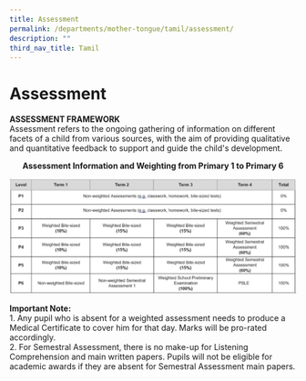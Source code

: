 ```yaml
---
title: Assessment
permalink: /departments/mother-tongue/tamil/assessment/
description: ""
third_nav_title: Tamil
---
```

Assessment
==========

**ASSESSMENT FRAMEWORK** <br>
Assessment refers to the ongoing gathering of information on different facets of a child from various sources, with the aim of providing qualitative and quantitative feedback to support and guide the child's development.

<center><b>Assessment Information and Weighting from Primary 1 to Primary 6</b></center>

![](/images/tamilassessment.jpg)

**Important Note:**<br>
1\.  Any pupil who is absent for a weighted assessment needs to produce a Medical Certificate to cover him for that day. Marks will be pro-rated accordingly.<br>
2\.  For Semestral Assessment, there is no make-up for Listening Comprehension and main written papers. Pupils will not be eligible for academic awards if they are absent for Semestral Assessment main papers.
